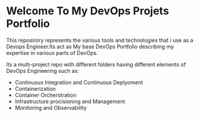 # Welcome To My DevOps Projets Portfolio

This reposirory represents the various tools and technologies that i use as a Devops Engineer.Its act as My base DevOps Portfolio describing my expertise in various parts of DevOps.

Its a multi-project repo with different folders having different elements of DevOps Engineering such as:
  - Continuous Integration and Continuous Deplyoment
  - Containerization
  - Container Orcherstration
  - Infrastructure procisioning and Management
  - Monitoring and Observability
